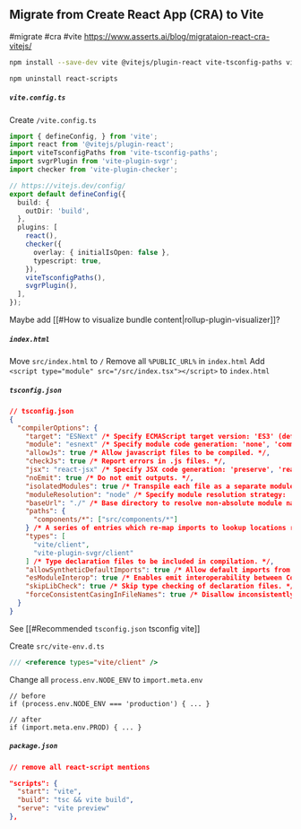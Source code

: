 ## Migrate from Create React App (CRA) to Vite
#migrate #cra #vite 
https://www.asserts.ai/blog/migrataion-react-cra-vitejs/

```bash
npm install --save-dev vite @vitejs/plugin-react vite-tsconfig-paths vite-plugin-svgr vite-plugin-checker

npm uninstall react-scripts
```

##### `vite.config.ts`
Create `/vite.config.ts`
```ts
import { defineConfig, } from 'vite';
import react from '@vitejs/plugin-react';
import viteTsconfigPaths from 'vite-tsconfig-paths';
import svgrPlugin from 'vite-plugin-svgr';
import checker from 'vite-plugin-checker';

// https://vitejs.dev/config/
export default defineConfig({
  build: {
    outDir: 'build',
  },
  plugins: [
    react(),
    checker({
      overlay: { initialIsOpen: false },
      typescript: true,
    }),
    viteTsconfigPaths(),
    svgrPlugin(),
  ],
});
```
Maybe add  [[#How to visualize bundle content|rollup-plugin-visualizer]]?


##### `index.html`
Move `src/index.html` to `/`
Remove all `%PUBLIC_URL%` in `index.html`
Add  `<script type="module" src="/src/index.tsx"></script>` to `index.html`

##### `tsconfig.json`
```json
// tsconfig.json
{
  "compilerOptions": {
    "target": "ESNext" /* Specify ECMAScript target version: 'ES3' (default), 'ES5', 'ES2015', 'ES2016', 'ES2017', 'ES2018', 'ES2019', 'ES2020', or 'ESNEXT'. */,
    "module": "esnext" /* Specify module code generation: 'none', 'commonjs', 'amd', 'system', 'umd', 'es2015', 'es2020', or 'ESNext'. */,
    "allowJs": true /* Allow javascript files to be compiled. */,
    "checkJs": true /* Report errors in .js files. */,
    "jsx": "react-jsx" /* Specify JSX code generation: 'preserve', 'react-native', 'react', 'react-jsx' or 'react-jsxdev'. */,
    "noEmit": true /* Do not emit outputs. */,
    "isolatedModules": true /* Transpile each file as a separate module (similar to 'ts.transpileModule'). */,
    "moduleResolution": "node" /* Specify module resolution strategy: 'node' (Node.js) or 'classic' (TypeScript pre-1.6). */,
    "baseUrl": "./" /* Base directory to resolve non-absolute module names. */,
    "paths": {
      "components/*": ["src/components/*"]
    } /* A series of entries which re-map imports to lookup locations relative to the 'baseUrl'. */,
    "types": [
      "vite/client",
      "vite-plugin-svgr/client"
    ] /* Type declaration files to be included in compilation. */,
    "allowSyntheticDefaultImports": true /* Allow default imports from modules with no default export. This does not affect code emit, just typechecking. */,
    "esModuleInterop": true /* Enables emit interoperability between CommonJS and ES Modules via creation of namespace objects for all imports. Implies 'allowSyntheticDefaultImports'. */,
    "skipLibCheck": true /* Skip type checking of declaration files. */,
    "forceConsistentCasingInFileNames": true /* Disallow inconsistently-cased references to the same file. */
  }
}

```
See [[#Recommended `tsconfig.json` tsconfig vite]]

Create `src/vite-env.d.ts`
```ts
/// <reference types="vite/client" />
```

Change all `process.env.NODE_ENV` to `import.meta.env`
```
// before
if (process.env.NODE_ENV === 'production') { ... }

// after
if (import.meta.env.PROD) { ... }
```

##### `package.json`
```json
// remove all react-script mentions

"scripts": {
  "start": "vite",
  "build": "tsc && vite build",
  "serve": "vite preview"
},
```


